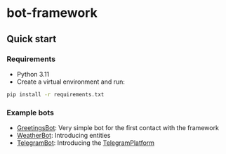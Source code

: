 # bot-framework

## Quick start

### Requirements

- Python 3.11
- Create a virtual environment and run:

```bash
pip install -r requirements.txt
```

### Example bots

- [GreetingsBot](besser/bot/test/examples/GreetingsBot.py): Very simple bot for the first contact with the framework
- [WeatherBot](besser/bot/test/examples/WeatherBot.py): Introducing entities
- [TelegramBot](besser/bot/test/examples/TelegramBot.py): Introducing the [TelegramPlatform](besser/bot/test/examples/TelegramBot.py)
